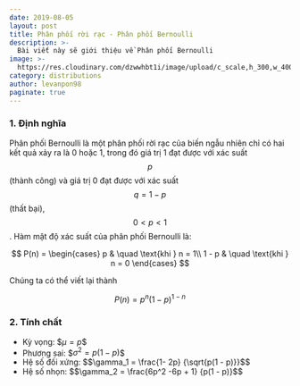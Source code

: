 ```yaml
---
date: 2019-08-05
layout: post
title: Phân phối rời rạc - Phân phối Bernoulli
description: >-
  Bài viết này sẽ giới thiệu về Phân phối Bernoulli
image: >-
  https://res.cloudinary.com/dzwwhbt1i/image/upload/c_scale,h_300,w_400/v1569262338/poisson_kecvc9.png
category: distributions
author: levanpon98
paginate: true
---
```


### 1. Định nghĩa

Phân phối Bernoulli là một phân phối rời rạc của biến ngẫu nhiên chỉ có hai kết quả xảy ra là 0 hoặc 1, trong đó giá trị 1 đạt được với xác suất $$p$$ (thành công) và giá trị 0 đạt được với xác suất $$q = 1 - p$$ (thất bại), $$0 < p < 1$$. Hàm mật độ xác suất của phân phối Bernoulli là:

$$
P(n) = 
 \begin{cases}
      p     & \quad \text{khi } n = 1\\
      1 - p  & \quad \text{khi } n = 0
 \end{cases}
$$

Chúng ta có thể viết lại thành

$$P(n) = p^n(1 - p)^{1 - n}$$

### 2. Tính chất

- Kỳ vọng: \$$\mu = p$$
- Phương sai: \$$\sigma^2 = p(1 - p)$$
- Hệ số đối xứng: \$$\gamma_1 = \frac{1- 2p} {\sqrt{p(1 - p)}}$$
- Hệ số nhọn: \$$\gamma_2 = \frac{6p^2 -6p + 1} {p(1 - p)}$$
